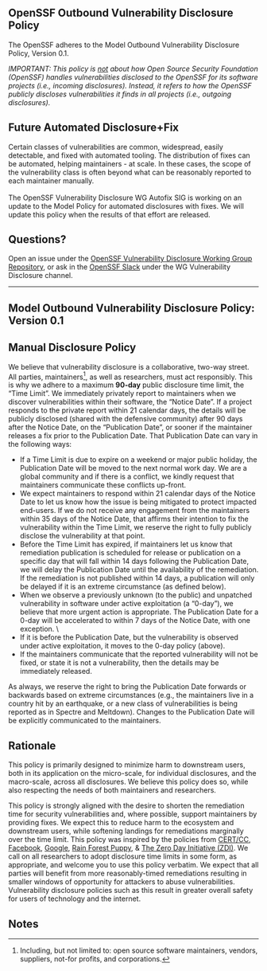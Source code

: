 

## OpenSSF Outbound Vulnerability Disclosure Policy

The OpenSSF adheres to the Model Outbound Vulnerability Disclosure Policy, Version 0.1.

_IMPORTANT: This policy is <span style="text-decoration:underline;">not</span> about how Open Source Security Foundation (OpenSSF) handles vulnerabilities disclosed to the OpenSSF for its software projects (i.e., incoming disclosures). Instead, it refers to how the OpenSSF publicly discloses vulnerabilities it finds in all projects (i.e., outgoing disclosures)._


## Future Automated Disclosure+Fix

Certain classes of vulnerabilities are common, widespread, easily detectable, and fixed with automated tooling. The distribution of fixes can be automated, helping maintainers - at scale. In these cases, the scope of the vulnerability class is often beyond what can be reasonably reported to each maintainer manually. \
 \
The OpenSSF Vulnerability Disclosure WG Autofix SIG is working on an update to the Model Policy for automated disclosures with fixes. We will update this policy when the results of that effort are released.


## Questions?

Open an issue under the [OpenSSF Vulnerability Disclosure Working Group Repository](https://github.com/ossf/wg-vulnerability-disclosures/issues), or ask in the [OpenSSF Slack](https://slack.openssf.org/) under the WG Vulnerability Disclosure channel.


---


## Model Outbound Vulnerability Disclosure Policy: Version 0.1


## Manual Disclosure Policy

We believe that vulnerability disclosure is a collaborative, two-way street. All parties, maintainers[^1], as well as researchers, must act responsibly. This is why we adhere to a maximum **90-day** public disclosure time limit, the “Time Limit”. We immediately privately report to maintainers when we discover vulnerabilities within their software, the “Notice Date”. If a project responds to the private report within 21 calendar days, the details will be publicly disclosed (shared with the defensive community) after 90 days after the Notice Date, on the “Publication Date”, or sooner if the maintainer releases a fix prior to the Publication Date. That Publication Date can vary in the following ways:



* If a Time Limit is due to expire on a weekend or major public holiday, the Publication Date will be moved to the next normal work day. We are a global community and if there is a conflict, we kindly request that maintainers communicate these conflicts up-front.
* We expect maintainers to respond within 21 calendar days of the Notice Date to let us know how the issue is being mitigated to protect impacted end-users. If we do not receive any engagement from the maintainers within 35 days of the Notice Date, that affirms their intention to fix the vulnerability within the Time Limit, we reserve the right to fully publicly disclose the vulnerability at that point.
* Before the Time Limit has expired, if maintainers let us know that remediation publication is scheduled for release or publication on a specific day that will fall within 14 days following the Publication Date, we will delay the Publication Date until the availability of the remediation. If the remediation is not published within 14 days, a publication will only be delayed if it is an extreme circumstance (as defined below).
* When we observe a previously unknown (to the public) and unpatched vulnerability in software under active exploitation (a “0-day”), we believe that more urgent action is appropriate. The Publication Date for a 0-day will be accelerated to within 7 days of the Notice Date, with one exception. \
* If it is before the Publication Date, but the vulnerability is observed under active exploitation, it moves to the 0-day policy (above).
* If the maintainers communicate that the reported vulnerability will not be fixed, or state it is not a vulnerability, then the details may be immediately released.

As always, we reserve the right to bring the Publication Date forwards or backwards based on extreme circumstances (e.g., the maintainers live in a country hit by an earthquake, or a new class of vulnerabilities is being reported as in Spectre and Meltdown). Changes to the Publication Date will be explicitly communicated to the maintainers.


## Rationale

This policy is primarily designed to minimize harm to downstream users, both in its application on the micro-scale, for individual disclosures, and the macro-scale, across all disclosures. We believe this policy does so, while also respecting the needs of both maintainers and researchers.

This policy is strongly aligned with the desire to shorten the remediation time for security vulnerabilities and, where possible, support maintainers by providing fixes. We expect this to reduce harm to the ecosystem and downstream users, while softening landings for remediations marginally over the time limit. This policy was inspired by the policies from [CERT/CC](https://vuls.cert.org/confluence/display/Wiki/Vulnerability+Disclosure+Policy), [Facebook](http://facebook.com/security/advisories/Vulnerability-Disclosure-Policy), [Google](https://about.google/appsecurity/), [Rain Forest Puppy](https://dl.packetstormsecurity.net/papers/general/rfpolicy-2.0.txt), & [The Zero Day Initiative (ZDI)](https://www.zerodayinitiative.com/advisories/disclosure_policy/). We call on all researchers to adopt disclosure time limits in some form, as appropriate, and welcome you to use this policy verbatim. We expect that all parties will benefit from more reasonably-timed remediations resulting in smaller windows of opportunity for attackers to abuse vulnerabilities. Vulnerability disclosure policies such as this result in greater overall safety for users of technology and the internet.


<!-- Footnotes themselves at the bottom. -->
## Notes

[^1]:
      Including, but not limited to: open source software maintainers, vendors, suppliers, not-for profits, and corporations.
